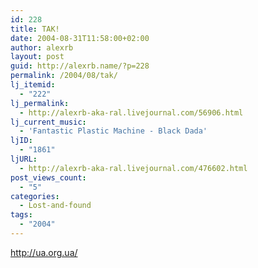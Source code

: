 ```yaml
---
id: 228
title: ТАК!
date: 2004-08-31T11:58:00+02:00
author: alexrb
layout: post
guid: http://alexrb.name/?p=228
permalink: /2004/08/tak/
lj_itemid:
  - "222"
lj_permalink:
  - http://alexrb-aka-ral.livejournal.com/56906.html
lj_current_music:
  - 'Fantastic Plastic Machine - Black Dada'
ljID:
  - "1861"
ljURL:
  - http://alexrb-aka-ral.livejournal.com/476602.html
post_views_count:
  - "5"
categories:
  - Lost-and-found
tags:
  - "2004"
---
```

http://ua.org.ua/